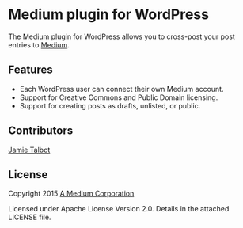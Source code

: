 # Medium plugin for WordPress

The Medium plugin for WordPress allows you to cross-post your post entries to [Medium](https://medium.com).

Features
--------

* Each WordPress user can connect their own Medium account.
* Support for Creative Commons and Public Domain licensing.
* Support for creating posts as drafts, unlisted, or public.

Contributors
------------

[Jamie Talbot](https://github.com/majelbstoat)

License
-------

Copyright 2015 [A Medium Corporation](https://medium.com)

Licensed under Apache License Version 2.0.  Details in the attached LICENSE file.
